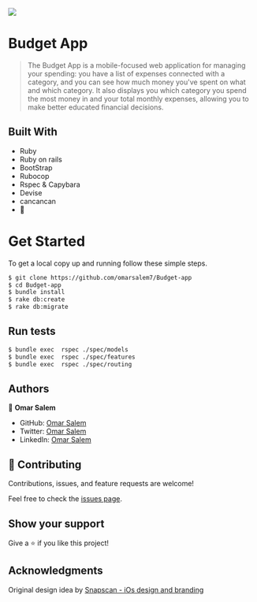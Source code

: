![](https://img.shields.io/badge/ROR-Template-blueviolet)

# Budget App

> The Budget App is a mobile-focused web application for managing your spending: you have a list of expenses connected with a category, and you can see how much money you've spent on what and which category. It also displays you which category you spend the most money in and your total monthly expenses, allowing you to make better educated financial decisions.


## Built With

- Ruby
- Ruby on rails
- BootStrap
- Rubocop
- Rspec & Capybara
- Devise
- cancancan
- 💓

# Get Started
To get a local copy up and running follow these simple steps.

```bash
$ git clone https://github.com/omarsalem7/Budget-app
$ cd Budget-app
$ bundle install
$ rake db:create
$ rake db:migrate
```
## Run tests
```bash
$ bundle exec  rspec ./spec/models
$ bundle exec  rspec ./spec/features
$ bundle exec  rspec ./spec/routing
```
## Authors

👤 **Omar Salem**

- GitHub: [Omar Salem](https://github.com/omarsalem7)
- Twitter: [Omar Salem](https://twitter.com/Omar80491499)
- LinkedIn: [Omar Salem](https://www.linkedin.com/in/omar-salem-a6945b177/)


## 🤝 Contributing

Contributions, issues, and feature requests are welcome!

Feel free to check the [issues page](../../issues/).

## Show your support

Give a ⭐️ if you like this project!

## Acknowledgments
Original design idea by [Snapscan - iOs design and branding](https://www.behance.net/gallery/19759151/Snapscan-iOs-design-and-branding?tracking_source=)


